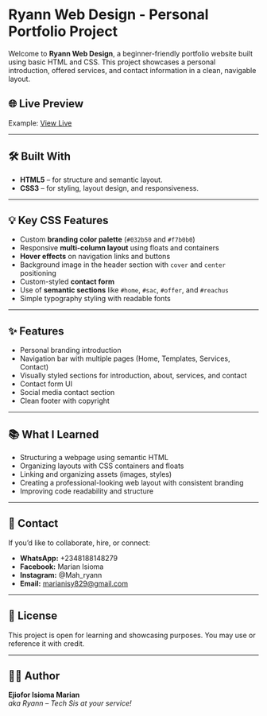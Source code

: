# Ryann Web Design - Personal Portfolio Project

Welcome to **Ryann Web Design**, a beginner-friendly portfolio website built using basic HTML and CSS. This project showcases a personal introduction, offered services, and contact information in a clean, navigable layout.

## 🌐 Live Preview

Example: [View Live](https://Mahryann.github.io/ryann-web-design/)

---

## 🛠️ Built With

- **HTML5** – for structure and semantic layout.
- **CSS3** – for styling, layout design, and responsiveness.

---

## 💡 Key CSS Features

- Custom **branding color palette** (`#032b50` and `#f7b0b0`)
- Responsive **multi-column layout** using floats and containers
- **Hover effects** on navigation links and buttons
- Background image in the header section with `cover` and `center` positioning
- Custom-styled **contact form**
- Use of **semantic sections** like `#home`, `#sac`, `#offer`, and `#reachus`
- Simple typography styling with readable fonts


---

## ✨ Features

- Personal branding introduction
- Navigation bar with multiple pages (Home, Templates, Services, Contact)
- Visually styled sections for introduction, about, services, and contact
- Contact form UI
- Social media contact section
- Clean footer with copyright

---

## 📚 What I Learned

- Structuring a webpage using semantic HTML
- Organizing layouts with CSS containers and floats
- Linking and organizing assets (images, styles)
- Creating a professional-looking web layout with consistent branding
- Improving code readability and structure

---

## 📩 Contact

If you’d like to collaborate, hire, or connect:

- **WhatsApp:** +2348188148279  
- **Facebook:** Marian Isioma  
- **Instagram:** @Mah_ryann  
- **Email:** marianisy829@gmail.com

---

## 📝 License

This project is open for learning and showcasing purposes. You may use or reference it with credit.

---

## 👩‍💻 Author

**Ejiofor Isioma Marian**  
*aka Ryann – Tech Sis at your service!*
